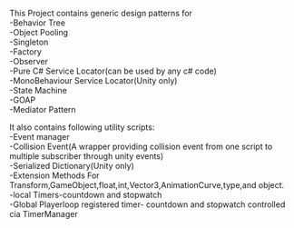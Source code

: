 This Project contains generic design patterns for </br>
-Behavior Tree</br>
-Object Pooling</br>
-Singleton</br>
-Factory</br>
-Observer</br>
-Pure C# Service Locator(can be used by any c# code)</br>
-MonoBehaviour Service Locator(Unity only)</br>
-State Machine</br>
-GOAP</br>
-Mediator Pattern</br>

It also contains following utility scripts:</br>
-Event manager</br>
-Collision Event(A wrapper providing collision event from one script to multiple subscriber through unity events)</br>
-Serialized Dictionary(Unity only)</br>
-Extension Methods For Transform,GameObject,float,int,Vector3,AnimationCurve,type,and object.</br>
-local Timers-countdown and stopwatch</br>
-Global Playerloop registered timer- countdown and stopwatch controlled cia TimerManager</br>
